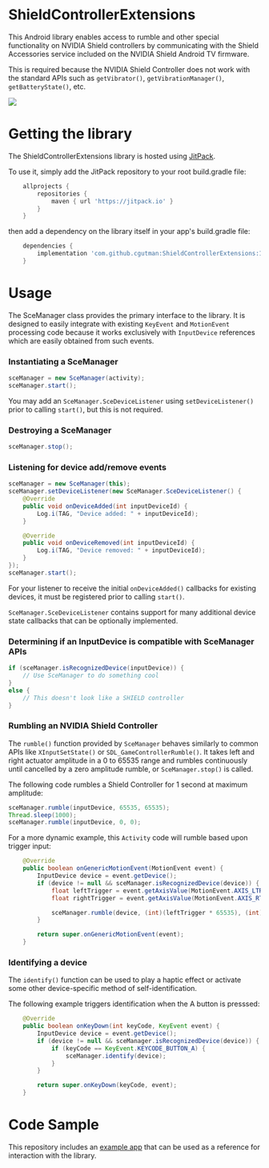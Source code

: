 # ShieldControllerExtensions

This Android library enables access to rumble and other special functionality on NVIDIA Shield controllers by communicating with the Shield Accessories service included on the NVIDIA Shield Android TV firmware.

This is required because the NVIDIA Shield Controller does not work with the standard APIs such as `getVibrator()`, `getVibrationManager()`, `getBatteryState()`, etc.

[![](https://jitpack.io/v/cgutman/ShieldControllerExtensions.svg)](https://jitpack.io/#cgutman/ShieldControllerExtensions)

# Getting the library

The ShieldControllerExtensions library is hosted using [JitPack](https://jitpack.io/).

To use it, simply add the JitPack repository to your root build.gradle file:
```gradle
    allprojects {
        repositories {
            maven { url 'https://jitpack.io' }
        }
    }
```

then add a dependency on the library itself in your app's build.gradle file:
```gradle
    dependencies {
        implementation 'com.github.cgutman:ShieldControllerExtensions:1.0'
    }
```

# Usage

The SceManager class provides the primary interface to the library. It is designed to easily integrate with existing `KeyEvent` and `MotionEvent` processing code because it works exclusively with `InputDevice` references which are easily obtained from such events.

### Instantiating a SceManager
```java
sceManager = new SceManager(activity);
sceManager.start();
```

You may add an `SceManager.SceDeviceListener` using `setDeviceListener()` prior to calling `start()`, but this is not required.

### Destroying a SceManager
```java
sceManager.stop();
```

### Listening for device add/remove events
```java
sceManager = new SceManager(this);
sceManager.setDeviceListener(new SceManager.SceDeviceListener() {
    @Override
    public void onDeviceAdded(int inputDeviceId) {
        Log.i(TAG, "Device added: " + inputDeviceId);
    }

    @Override
    public void onDeviceRemoved(int inputDeviceId) {
        Log.i(TAG, "Device removed: " + inputDeviceId);
    }
});
sceManager.start();
```

For your listener to receive the initial `onDeviceAdded()` callbacks for existing devices, it must be registered prior to calling `start()`.

`SceManager.SceDeviceListener` contains support for many additional device state callbacks that can be optionally implemented.

### Determining if an InputDevice is compatible with SceManager APIs

```java
if (sceManager.isRecognizedDevice(inputDevice)) {
    // Use SceManager to do something cool
}
else {
    // This doesn't look like a SHIELD controller
}
```

### Rumbling an NVIDIA Shield Controller

The `rumble()` function provided by `SceManager` behaves similarly to common APIs like `XInputSetState()` or `SDL_GameControllerRumble()`. It takes left and right actuator amplitude in a 0 to 65535 range and rumbles continuously until cancelled by a zero amplitude rumble, or `SceManager.stop()` is called.

The following code rumbles a Shield Controller for 1 second at maximum amplitude:
```java
sceManager.rumble(inputDevice, 65535, 65535);
Thread.sleep(1000);
sceManager.rumble(inputDevice, 0, 0);
```

For a more dynamic example, this `Activity` code will rumble based upon trigger input:
```java
    @Override
    public boolean onGenericMotionEvent(MotionEvent event) {
        InputDevice device = event.getDevice();
        if (device != null && sceManager.isRecognizedDevice(device)) {
            float leftTrigger = event.getAxisValue(MotionEvent.AXIS_LTRIGGER);
            float rightTrigger = event.getAxisValue(MotionEvent.AXIS_RTRIGGER);

            sceManager.rumble(device, (int)(leftTrigger * 65535), (int)(rightTrigger * 65535));
        }

        return super.onGenericMotionEvent(event);
    }
```

### Identifying a device

The `identify()` function can be used to play a haptic effect or activate some other device-specific method of self-identification.

The following example triggers identification when the A button is presssed:
```java
    @Override
    public boolean onKeyDown(int keyCode, KeyEvent event) {
        InputDevice device = event.getDevice();
        if (device != null && sceManager.isRecognizedDevice(device)) {
            if (keyCode == KeyEvent.KEYCODE_BUTTON_A) {
                sceManager.identify(device);
            }
        }

        return super.onKeyDown(keyCode, event);
    }
```

# Code Sample

This repository includes an [example app](https://github.com/cgutman/ShieldControllerExtensions/blob/main/app/src/main/java/org/cgutman/shieldcontrollerextensionsexample/MainActivity.java) that can be used as a reference for interaction with the library. 
